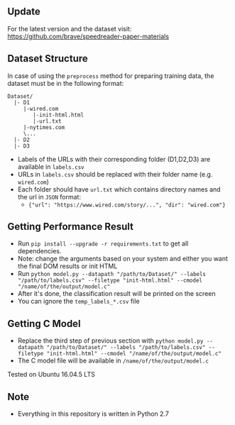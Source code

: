 ## Update

For the latest version and the dataset visit: https://github.com/brave/speedreader-paper-materials

## Dataset Structure

In case of using the `preprocess` method for preparing training data, the dataset must be in the following format:
```
Dataset/
  |- D1
     |-wired.com
        |-init-html.html
        |-url.txt
     |-nytimes.com
     \...
  |- D2
  |- D3 
```
- Labels of the URLs with their corresponding folder (D1,D2,D3) are available in `labels.csv`
- URLs in `labels.csv` should be replaced with their folder name (e.g. `wired.com`)
- Each folder should have `url.txt` which contains directory names and the url in `JSON` format:
    - `{"url": "https://www.wired.com/story/...", "dir": "wired.com"}`
 

## Getting Performance Result

- Run `pip install --upgrade -r requirements.txt` to get all dependencies.
- Note: change the arguments based on your system and either you want the final DOM results or init HTML
- Run `python model.py --datapath "/path/to/Dataset/" --labels "/path/to/labels.csv" --filetype "init-html.html" --cmodel "/name/of/the/output/model.c"`
- After it's done, the classification result will be printed on the screen
- You can ignore the `temp_labels_*.csv` file

## Getting C Model

- Replace the third step of previous section with `python model.py --datapath "/path/to/Dataset/" --labels "/path/to/labels.csv" --filetype "init-html.html" --cmodel "/name/of/the/output/model.c"`
- The C model file will be available in `/name/of/the/output/model.c`

Tested on Ubuntu 16.04.5 LTS

## Note

- Everything in this repository is written in Python 2.7

